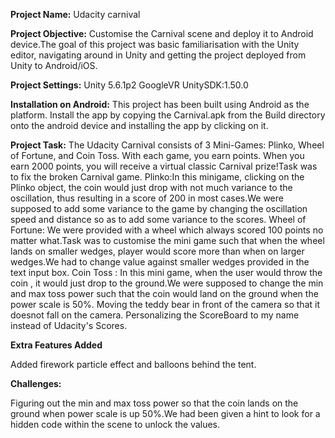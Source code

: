 **Project Name:** Udacity carnival

**Project Objective:** Customise the Carnival scene and deploy it to Android device.The goal of this project was basic familiarisation with the Unity editor, navigating around in Unity and getting the project deployed from Unity to Android/iOS.

**Project Settings:** 
  Unity 5.6.1p2
  GoogleVR UnitySDK:1.50.0
      
**Installation on Android:**
This project has been built using Android as the platform.
Install the app by copying the Carnival.apk from the Build directory onto the android device and installing the app by clicking on it.

**Project Task:**
The Udacity Carnival consists of 3 Mini-Games: Plinko, Wheel of Fortune, and Coin Toss. With each game, you earn points. When you earn 2000 points, you will receive a virtual classic Carnival prize!Task was to fix the broken Carnival game.
Plinko:In this minigame, clicking on the Plinko object, the coin would just drop with not much variance to the oscillation, thus resulting in a score of 200 in most cases.We were supposed to add some variance to the game by changing the oscillation speed and distance so as to add some variance to the scores.
Wheel of Fortune: We were provided with a wheel which always scored 100 points no matter what.Task was to customise the mini game such that when the wheel lands on smaller wedges, player would score more than when on larger wedges.We had to change value against smaller wedges provided in the text input box.
Coin Toss : In this mini game, when the user would throw the coin , it would just drop to the ground.We were supposed to change the min and max toss power such that the coin would land on the ground when the power scale is 50%.
Moving the teddy bear in front of the camera so that it doesnot fall on the camera.
Personalizing the ScoreBoard to my name instead of Udacity's Scores.

**Extra Features Added**

Added firework particle effect and balloons behind the tent.

**Challenges:**

Figuring out the min and max toss power so that the coin lands on the ground when power scale is up 50%.We had been given a hint to look for a hidden code within the scene to unlock the values.
